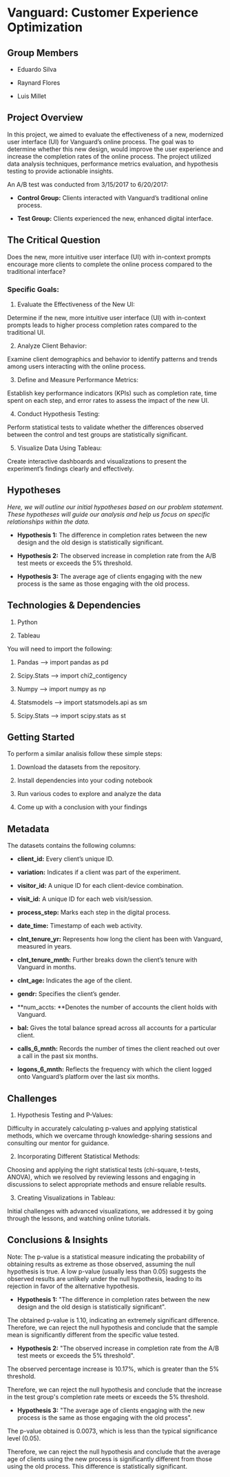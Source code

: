 # Vanguard: Customer Experience Optimization



## Group Members

- Eduardo Silva

- Raynard Flores

- Luis Millet

  

## Project Overview

In this project, we aimed to evaluate the effectiveness of a new, modernized user interface (UI) for Vanguard’s online process. The goal was to determine whether this new design, would improve the user experience and increase the completion rates of the online process. The project utilized data analysis techniques, performance metrics evaluation, and hypothesis testing to provide actionable insights.



An A/B test was conducted from 3/15/2017 to 6/20/2017:



- **Control Group:** Clients interacted with Vanguard’s traditional online process.

- **Test Group:** Clients experienced the new, enhanced digital interface.



## The Critical Question

Does the new, more intuitive user interface (UI) with in-context prompts encourage more clients to complete the online process compared to the traditional interface?



### Specific Goals:

1. Evaluate the Effectiveness of the New UI: 

Determine if the new, more intuitive user interface (UI) with in-context prompts leads to higher process completion rates compared to the traditional UI.



2. Analyze Client Behavior:

Examine client demographics and behavior to identify patterns and trends among users interacting with the online process.



3. Define and Measure Performance Metrics:

Establish key performance indicators (KPIs) such as completion rate, time spent on each step, and error rates to assess the impact of the new UI.



4. Conduct Hypothesis Testing:

Perform statistical tests to validate whether the differences observed between the control and test groups are statistically significant.



5. Visualize Data Using Tableau:

Create interactive dashboards and visualizations to present the experiment’s findings clearly and effectively.



## Hypotheses



*Here, we will outline our initial hypotheses based on our problem statement. These hypotheses will guide our analysis and help us focus on specific relationships within the data.*



- **Hypothesis 1:** The difference in completion rates between the new design and the old design is statistically significant.

- **Hypothesis 2:** The observed increase in completion rate from the A/B test meets or exceeds the 5% threshold.

- **Hypothesis 3:** The average age of clients engaging with the new process is the same as those engaging with the old process.



## Technologies & Dependencies

1. Python

2. Tableau



You will need to import the following:

1. Pandas --> import pandas as pd

2. Scipy.Stats --> import chi2_contigency

3. Numpy --> import numpy as np

4. Statsmodels --> import statsmodels.api as sm

5. Scipy.Stats --> import scipy.stats as st



## Getting Started



To perform a similar analisis follow these simple steps:



1.  Download the datasets from the repository. 

2.  Install dependencies into your coding notebook

3.  Run various codes to explore and analyze the data

4.  Come up with a conclusion with your findings



## Metadata



The datasets contains the following columns:



* **client_id:** Every client’s unique ID.



* **variation:** Indicates if a client was part of the experiment.



* **visitor_id:** A unique ID for each client-device combination.



* **visit_id:** A unique ID for each web visit/session.



* **process_step:** Marks each step in the digital process.



* **date_time:** Timestamp of each web activity.



* **clnt_tenure_yr:** Represents how long the client has been with Vanguard, measured in years.



* **clnt_tenure_mnth:** Further breaks down the client’s tenure with Vanguard in months.



* **clnt_age:** Indicates the age of the client.



* **gendr:** Specifies the client’s gender.



* **num_accts: **Denotes the number of accounts the client holds with Vanguard.



* **bal:** Gives the total balance spread across all accounts for a particular client.



* **calls_6_mnth:** Records the number of times the client reached out over a call in the past six months.



* **logons_6_mnth:** Reflects the frequency with which the client logged onto Vanguard’s platform over the last six months.



## Challenges



1. Hypothesis Testing and P-Values: 



Difficulty in accurately calculating p-values and applying statistical methods, which we overcame through knowledge-sharing sessions and consulting our mentor for guidance.



2. Incorporating Different Statistical Methods:



Choosing and applying the right statistical tests (chi-square, t-tests, ANOVA), which we resolved by reviewing lessons and engaging in discussions to select appropriate methods and ensure reliable results.



3. Creating Visualizations in Tableau:



Initial challenges with advanced visualizations, we addressed it by going through the lessons, and watching online tutorials. 





## Conclusions & Insights



Note: The p-value is a statistical measure indicating the probability of obtaining results as extreme as those observed, assuming the null hypothesis is true. A low p-value (usually less than 0.05) suggests the observed results are unlikely under the null hypothesis, leading to its rejection in favor of the alternative hypothesis.



- **Hypothesis 1:** "The difference in completion rates between the new design and the old design is statistically significant".



The obtained p-value is 1.10, indicating an extremely significant difference. Therefore, we can reject the null hypothesis and conclude that the sample mean is significantly different from the specific value tested.



- **Hypothesis 2:** "The observed increase in completion rate from the A/B test meets or exceeds the 5% threshold".



The observed percentage increase is 10.17%, which is greater than the 5% threshold.



Therefore, we can reject the null hypothesis and conclude that the increase in the test group's completion rate meets or exceeds the 5% threshold.



- **Hypothesis 3:** "The average age of clients engaging with the new process is the same as those engaging with the old process".



The p-value obtained is 0.0073, which is less than the typical significance level (0.05).



Therefore, we can reject the null hypothesis and conclude that the average age of clients using the new process is significantly different from those using the old process. This difference is statistically significant.

